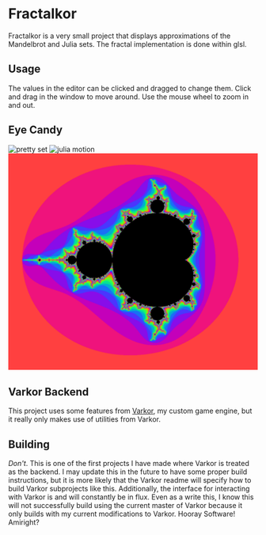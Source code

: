 # Fractalkor
Fractalkor is a very small project that displays approximations of the Mandelbrot and Julia sets. The fractal implementation is done within glsl.

## Usage
The values in the editor can be clicked and dragged to change them. Click and drag in the window to move around. Use the mouse wheel to zoom in and out.

## Eye Candy
![pretty set](res/pretty_set.gif)
![julia motion](res/julia_motion.gif)
![oil mandelbrot](res/oil_mandelbrot.png)

## Varkor Backend
This project uses some features from [Varkor](https://github.com/Underdisc/Varkor), my custom game engine, but it really only makes use of utilities from Varkor.

## Building
*Don't*. This is one of the first projects I have made where Varkor is treated as the backend. I may update this in the future to have some proper build instructions, but it is more likely that the Varkor readme will specify how to build Varkor subprojects like this. Additionally, the interface for interacting with Varkor is and will constantly be in flux. Even as a write this, I know this will not successfully build using the current master of Varkor because it only builds with my current modifications to Varkor. Hooray Software! Amiright?
